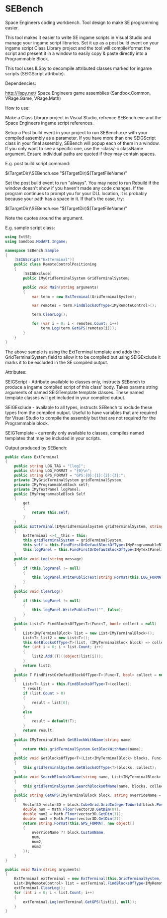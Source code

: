 # SEBench
Space Engineers coding workbench. Tool design to make SE programming easier.

This tool makes it easier to write SE ingame scripts in Visual Studio and manage your ingame script libraries. Set it up as a post build event on your ingame script Class Library project and the tool will compile/format the script and present it in a window to easily copy & paste directly into a Programmable Block.

This tool uses ILSpy to decompile attributed classes marked for ingame scripts (SEIGScript attribute).

Dependencies:

http://ilspy.net/
Space Engineers game assemblies (Sandbox.Common, VRage.Game, VRage.Math)

How to use:

Make a Class Library project in Visual Studio, refrence SEBench.exe and the Space Engineers ingame script references.

Setup a Post build event in your project to run SEBench.exe with your compiled assembly as a parameter. If you have more than one SEIGScript class in your final assembly, SEBench will popup each of them in a window. If you only want to see a specific one, use the -class/-c className argument. Ensure individual paths are quoted if they may contain spaces.

E.g. post build script command:

$(TargetDir)\SEBench.exe "$(TargetDir)$(TargetFileName)"

Set the post build event to run "always". You may need to run Rebuild if the window doesn't show if you haven't made any code changes. If the program continues to prompt you for your DLL location, it is probably because your path has a space in it. If that's the case, try:

$(TargetDir)\SEBench.exe "$(TargetDir)$(TargetFileName)"

Note the quotes around the argument.


E.g. sample script class:

```csharp
using ExtSE;
using Sandbox.ModAPI.Ingame;

namespace SEBench.Sample
{
    [SEIGScript("ExtTerminal")]
    public class RemoteControlPositioning
    {
        [SEIGExclude]
        public IMyGridTerminalSystem GridTerminalSystem;

        public void Main(string arguments)
        {
            var term = new ExtTerminal(GridTerminalSystem);

            var remotes = term.FindBlocksOfType<IMyRemoteControl>();

            term.ClearLog();

            for (var i = 0; i < remotes.Count; i++)
                term.Log(term.GetGPS(remotes[i]));
        }
    }
}
```

The above sample is using the ExtTerminal template and adds the GridTerminalSystem field to allow it to be compiled but using SEIGExclude it marks it to be excluded in the SE compiled output.

Attributes:

SEIGScript - Attribute available to classes only, instructs SEBench to produce a ingame compiled script of this class' body. Takes params string arguments of named SEIGTemplate template classes. These named template classes will get included in your compiled output.

SEIGExclude - available to all types, instructs SEBench to exclude these types from the compiled output. Useful to have variables that are required for Visual Studio to compile the assembly but that are not required for the Programmable block.

SEIGTemplate - currently only available to classes, compiles named templates that may be included in your scripts.

Output produced by SEBench:

```csharp
public class ExtTerminal
{
    public string LOG_TAG = "[log]";
    public string LOG_FORMAT = "{0}\n";
    public string GPS_FORMAT = "GPS:{0}:{1}:{2}:{3}:";
    private IMyGridTerminalSystem gridTerminalSystem;
    private IMyProgrammableBlock self;
    private IMyTextPanel logPanel;
    public IMyProgrammableBlock Self
    {
        get
        {
            return this.self;
        }
    }
    public ExtTerminal(IMyGridTerminalSystem gridTerminalSystem, string logTag = null)
    {
        ExtTerminal <>4__this = this;
        this.gridTerminalSystem = gridTerminalSystem;
        this.self = this.FindFirstOrDefautBlockOfType<IMyProgrammableBlock>((IMyProgrammableBlock block) => block.IsRunning);
        this.logPanel = this.FindFirstOrDefautBlockOfType<IMyTextPanel>((IMyTextPanel block) => block.CustomName.Contains(logTag ?? <>4__this.LOG_TAG));
    }
    public void Log(string message)
    {
        if (this.logPanel != null)
        {
            this.logPanel.WritePublicText(string.Format(this.LOG_FORMAT, message), true);
        }
    }
    public void ClearLog()
    {
        if (this.logPanel != null)
        {
            this.logPanel.WritePublicText("", false);
        }
    }
    public List<T> FindBlocksOfType<T>(Func<T, bool> collect = null)
    {
        List<IMyTerminalBlock> list = new List<IMyTerminalBlock>();
        List<T> list2 = new List<T>();
        this.GetBlocksOfType<T>(list, (IMyTerminalBlock block) => collect == null || collect((T)((object)block)));
        for (int i = 0; i < list.Count; i++)
        {
            list2.Add((T)((object)list[i]));
        }
        return list2;
    }
    public T FindFirstOrDefautBlockOfType<T>(Func<T, bool> collect = null)
    {
        List<T> list = this.FindBlocksOfType<T>(collect);
        T result;
        if (list.Count > 0)
        {
            result = list[0];
        }
        else
        {
            result = default(T);
        }
        return result;
    }
    public IMyTerminalBlock GetBlockWithName(string name)
    {
        return this.gridTerminalSystem.GetBlockWithName(name);
    }
    public void GetBlocksOfType<T>(List<IMyTerminalBlock> blocks, Func<IMyTerminalBlock, bool> collect = null)
    {
        this.gridTerminalSystem.GetBlocksOfType<T>(blocks, collect);
    }
    public void SearchBlocksOfName(string name, List<IMyTerminalBlock> blocks, Func<IMyTerminalBlock, bool> collect = null)
    {
        this.gridTerminalSystem.SearchBlocksOfName(name, blocks, collect);
    }
    public string GetGPS(IMyTerminalBlock block, string overrideName = null)
    {
        Vector3D vector3D = block.CubeGrid.GridIntegerToWorld(block.Position);
        double num = Math.Floor(vector3D.GetDim(0));
        double num2 = Math.Floor(vector3D.GetDim(1));
        double num3 = Math.Floor(vector3D.GetDim(2));
        return string.Format(this.GPS_FORMAT, new object[]
        {
            overrideName ?? block.CustomName,
            num,
            num2,
            num3
        });
    }
}

public void Main(string arguments)
{
    ExtTerminal extTerminal = new ExtTerminal(this.GridTerminalSystem, null);
    List<IMyRemoteControl> list = extTerminal.FindBlocksOfType<IMyRemoteControl>(null);
    extTerminal.ClearLog();
    for (int i = 0; i < list.Count; i++)
    {
        extTerminal.Log(extTerminal.GetGPS(list[i], null));
    }
}

```
